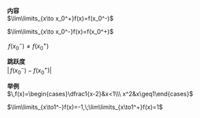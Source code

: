 **内容**  
$\lim\limits_{x\to x_0^+}f(x)=f(x_0^-)$  
  
$\lim\limits_{x\to x_0^-}f(x)=f(x_0^+)$  
  
$\,f(x_0^-)\neq f(x_0^+)$  
  
**跳跃度**  
$\left|\,f(x_0^-)-f(x_0^+)\right|$  
  
**举例**  
$\,f(x)=\begin{cases}\dfrac1{x-2}&x<1\\\ x^2&x\geq1\end{cases}$  
  
$\lim\limits_{x\to1^-}f(x)=-1,\;\lim\limits_{x\to1^+}f(x)=1$  
